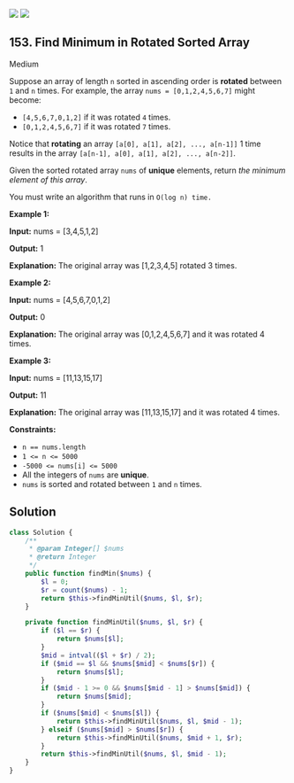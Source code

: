 [![](https://img.shields.io/github/stars/javadev/LeetCode-in-All?label=Stars&style=flat-square)](https://github.com/javadev/LeetCode-in-All)
[![](https://img.shields.io/github/forks/javadev/LeetCode-in-All?label=Fork%20me%20on%20GitHub%20&style=flat-square)](https://github.com/javadev/LeetCode-in-All/fork)

## 153\. Find Minimum in Rotated Sorted Array

Medium

Suppose an array of length `n` sorted in ascending order is **rotated** between `1` and `n` times. For example, the array `nums = [0,1,2,4,5,6,7]` might become:

*   `[4,5,6,7,0,1,2]` if it was rotated `4` times.
*   `[0,1,2,4,5,6,7]` if it was rotated `7` times.

Notice that **rotating** an array `[a[0], a[1], a[2], ..., a[n-1]]` 1 time results in the array `[a[n-1], a[0], a[1], a[2], ..., a[n-2]]`.

Given the sorted rotated array `nums` of **unique** elements, return _the minimum element of this array_.

You must write an algorithm that runs in `O(log n) time.`

**Example 1:**

**Input:** nums = [3,4,5,1,2]

**Output:** 1

**Explanation:** The original array was [1,2,3,4,5] rotated 3 times. 

**Example 2:**

**Input:** nums = [4,5,6,7,0,1,2]

**Output:** 0

**Explanation:** The original array was [0,1,2,4,5,6,7] and it was rotated 4 times. 

**Example 3:**

**Input:** nums = [11,13,15,17]

**Output:** 11

**Explanation:** The original array was [11,13,15,17] and it was rotated 4 times. 

**Constraints:**

*   `n == nums.length`
*   `1 <= n <= 5000`
*   `-5000 <= nums[i] <= 5000`
*   All the integers of `nums` are **unique**.
*   `nums` is sorted and rotated between `1` and `n` times.

## Solution

```php
class Solution {
    /**
     * @param Integer[] $nums
     * @return Integer
     */
    public function findMin($nums) {
        $l = 0;
        $r = count($nums) - 1;
        return $this->findMinUtil($nums, $l, $r);
    }

    private function findMinUtil($nums, $l, $r) {
        if ($l == $r) {
            return $nums[$l];
        }
        $mid = intval(($l + $r) / 2);
        if ($mid == $l && $nums[$mid] < $nums[$r]) {
            return $nums[$l];
        }
        if ($mid - 1 >= 0 && $nums[$mid - 1] > $nums[$mid]) {
            return $nums[$mid];
        }
        if ($nums[$mid] < $nums[$l]) {
            return $this->findMinUtil($nums, $l, $mid - 1);
        } elseif ($nums[$mid] > $nums[$r]) {
            return $this->findMinUtil($nums, $mid + 1, $r);
        }
        return $this->findMinUtil($nums, $l, $mid - 1);
    }
}
```